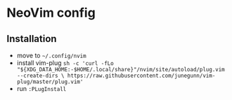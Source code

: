 # NeoVim config

## Installation
- move to `~/.config/nvim`
- install vim-plug `sh -c 'curl -fLo "${XDG_DATA_HOME:-$HOME/.local/share}"/nvim/site/autoload/plug.vim --create-dirs \ https://raw.githubusercontent.com/junegunn/vim-plug/master/plug.vim'`
 - run `:PLugInstall`
